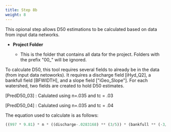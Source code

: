 ```yaml
---
title: Step 8b
weight: 8
---
```


This opional step allows D50 estimations to be calculated based on data from input data networks.



- **Project Folder**

  - This is the folder that contains all data for the project. Folders with the prefix "00_" will be ignored.

    

To calculate D50, this tool requires several fields to already be in the data (from input data netoworks). It requires a discharge field [iHyd_Q2], a bankfull field [BFWIDTH], and a slope field ["iGeo_Slope"].  For each watershed, two fields are created to hold D50 estimates.

[PredD50_03] : Calulated using n=.035 and tc = .03

[PredD50_04] : Calulated using n=.035 and tc = .04

The equation used to calculate is as follows:

```python
((997 * 9.81) * n * ((discharge-.0283168) ** (3/5)) * (bankfull ** (-3/5)) * (slope ** (7/10))) / ((2650-997) * 9.81 * tc)
```